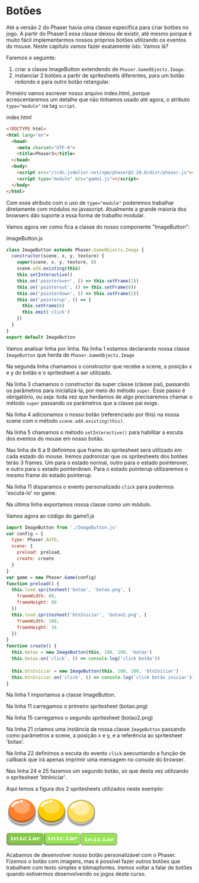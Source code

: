 # Botões

Até a versão 2 do Phaser havia uma classe específica para criar botões no jogo. A partir do Phaser3 essa classe deixou de existir, até mesmo porque é muito fácil implementarmos nossos próprios botões utilizando os eventos do mouse.
Neste capítulo vamos fazer exatamente isto. Vamos lá?

Faremos o seguinte:
1. criar a classe ImageButton extendendo de ``Phaser.GameObjects.Image``.
2. instanciar 2 botões a partir de spritesheets diferentes, para um botão redondo e para outro botão retangular.

Primeiro vamos escrever nosso arquivo index.html, porque acrescentaremos um detalhe que não tínhamos usado até agora, o atributo ``type="module"`` na tag ``script``.

index.html
```html
<!DOCTYPE html>
<html lang="en">
  <head>
    <meta charset="UTF-8">
    <title>Phaser3</title>
  </head>
  <body>
    <script src="//cdn.jsdelivr.net/npm/phaser@3.20.0/dist/phaser.js"></script>
    <script type="module" src="game1.js"></script>
  </body>
</html>
```
Com esse atributo com o uso de ``type="module"`` poderemos trabalhar diretamente com módulos no javascript. Atualmente a grande maioria dos browsers dão suporte a essa forma de trabalho modular.

Vamos agora ver como fica a classe do nosso componente "ImageButton":

ImageButton.js
```javascript
class ImageButton extends Phaser.GameObjects.Image {
  constructor(scene, x, y, texture) {
    super(scene, x, y, texture, 0)
    scene.add.existing(this)
    this.setInteractive()
    this.on('pointerover', () => this.setFrame(1))
    this.on('pointerout', () => this.setFrame(0))
    this.on('pointerdown', () => this.setFrame(2))
    this.on('pointerup', () => {
      this.setFrame(0)
      this.emit('click')
    })
  }
}
export default ImageButton
```

Vamos analisar linha por linha.
Na linha 1 estamos declarando nossa classe ``ImageButton`` que herda de ``Phaser.GameObjects.Image``

Na segunda linha chamamos o constructor que recebe a scene, a posição x e y do botão e o spritesheet a ser utilizado.

Na linha 3 chamamos o constructor da super classe (classe pai), passando os parâmetros para inicializá-la, por meio do método ``super``. Esse passo é obrigatório, ou seja: toda vez que herdamos de algo precisaremos chamar o método ``super`` passando os parâmetros que a classe pai exige.

Na linha 4 adicionamos o nosso botão (referenciado por this) na nossa scene com o método ``scene.add.existing(this)``.

Na linha 5 chamamos o método ``setInteractive()`` para habilitar a escuta dos eventos do mouse em nosso botão.

Nas linha de 6 a 9 definimos que frame do spritesheet será utilizado em cada estado do mouse. Iremos padronizar que os spritesheets dos botões terão 3 frames. Um para o estado normal, outro para o estado pointerover, e outro para o estado pointerdown. Para o estado pointerup utilizaremos o mesmo frame do estado pointerup.

Na linha 11 disparamos o evento personalizado ``click`` para podermos 'escutá-lo' no game.

Na última linha exportamos nossa classe como um módulo.

Vamos agora ao código do game1.js

```javascript
import ImageButton from './ImageButton.js'
var config = {
  type: Phaser.AUTO,
  scene: {
    preload: preload,
    create: create
  }
}
var game = new Phaser.Game(config)
function preload() {
  this.load.spritesheet('botao', 'botao.png', {
    frameWidth: 80,
    frameHeight: 80
  })
  this.load.spritesheet('btnIniciar', 'botao2.png', {
    frameWidth: 100,
    frameHeight: 34
  })
}
function create() {
  this.botao = new ImageButton(this, 100, 100, 'botao')
  this.botao.on('click', () => console.log('click botão'))

  this.btnIniciar = new ImageButton(this, 100, 200, 'btnIniciar')
  this.btnIniciar.on('click', () => console.log('click botão iniciar'))
}
```

Na linha 1 importamos a classe ImageButton.

Na linha 11 carregamos o primeiro spritesheet (botao.png)

Na linha 15 carregamos o segundo spritesheet (botao2.png)

Na linha 21 criamos uma instância da nossa classe ``ImageButton`` passando como parâmetros a scene, a posição x e y, e a referência ao spritesheet 'botao'.

Na linha 22 definimos a escuta do evento ``click`` axecuntando a função de callback que irá apenas imprimir uma mensagem no console do browser.

Nas linha 24 e 25 fazemos um segundo botão, só que desta vez utilizando o spritesheet 'btnIniciar'.

Aqui temos a figura dos 2 spritesheets utilizados neste exemplo:

![fig 28](resources/img/fig028.png)

![fig 29](resources/img/fig029.png)

Acabamos de desenvolver nosso botão personalizável com o Phaser. Fizemos o botão com imagens, mas é possível fazer outros botões que trabalhem com texto simples e bitmapfontes. Iremos voltar a falar de botões quando estivermos desenvolvendo os jogos deste curso.
